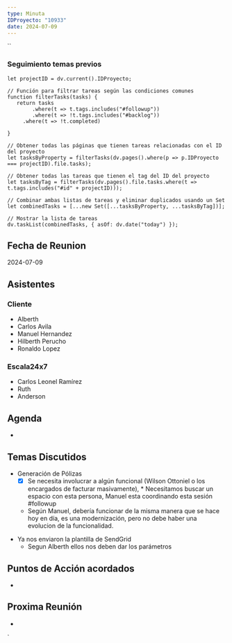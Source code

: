 ```yaml
---
type: Minuta
IDProyecto: "10933"
date: 2024-07-09
---
```

``

### Seguimiento temas previos
```dataviewjs
let projectID = dv.current().IDProyecto;

// Función para filtrar tareas según las condiciones comunes
function filterTasks(tasks) {
   return tasks
        .where(t => t.tags.includes("#followup"))
        .where(t => !t.tags.includes("#backlog"))
     .where(t => !t.completed)
        
}

// Obtener todas las páginas que tienen tareas relacionadas con el ID del proyecto
let tasksByProperty = filterTasks(dv.pages().where(p => p.IDProyecto === projectID).file.tasks);

// Obtener todas las tareas que tienen el tag del ID del proyecto
let tasksByTag = filterTasks(dv.pages().file.tasks.where(t => t.tags.includes("#id" + projectID)));

// Combinar ambas listas de tareas y eliminar duplicados usando un Set
let combinedTasks = [...new Set([...tasksByProperty, ...tasksByTag])];

// Mostrar la lista de tareas
dv.taskList(combinedTasks, { asOf: dv.date("today") });
 ```
## Fecha de Reunion
2024-07-09

## Asistentes

### Cliente
* Alberth
* Carlos Avila
* Manuel Hernandez
* Hilberth Perucho
* Ronaldo Lopez
### Escala24x7
- Carlos Leonel Ramírez
-  Ruth
- Anderson

## Agenda
* 
## Temas Discutidos
- Generación de Pólizas
	* [x] Se necesita involucrar a algún funcional (Wilson Ottoniel o los encargados de facturar masivamente), * Necesitamos buscar un espacio con esta persona, Manuel esta coordinando esta sesión  #followup
	* Según Manuel, debería funcionar de la misma manera que se hace hoy en día, es una modernización, pero no debe haber una evolucion de la funcionalidad.
	
* Ya nos enviaron la plantilla de SendGrid
	* Segun Alberth ellos nos deben dar los parámetros

## Puntos de Acción acordados
*  

## Proxima Reunión
*   

`
